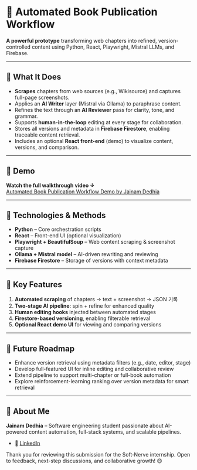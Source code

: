 # 📘 Automated Book Publication Workflow

**A powerful prototype** transforming web chapters into refined, version-controlled content using Python, React, Playwright, Mistral LLMs, and Firebase.

---

## 📝 What It Does

- **Scrapes** chapters from web sources (e.g., Wikisource) and captures full-page screenshots.
- Applies an **AI Writer** layer (Mistral via Ollama) to paraphrase content.
- Refines the text through an **AI Reviewer** pass for clarity, tone, and grammar.
- Supports **human-in-the-loop** editing at every stage for collaboration.
- Stores all versions and metadata in **Firebase Firestore**, enabling traceable content retrieval.
- Includes an optional **React front-end** (demo) to visualize content, versions, and comparison.

---

## 🎥 Demo

**Watch the full walkthrough video ↓**  
[Automated Book Publication Workflow Demo by Jainam Dedhia]([https://github.com/othneildrew/Best-README-Template?utm_source=chatgpt.com](https://www.youtube.com/watch?v=DaUfTYX7nqQ))


---

## 🔧 Technologies & Methods

- **Python** – Core orchestration scripts  
- **React** – Front-end UI (optional visualization)  
- **Playwright + BeautifulSoup** – Web content scraping & screenshot capture  
- **Ollama + Mistral model** – AI-driven rewriting and reviewing  
- **Firebase Firestore** – Storage of versions with context metadata

---

## 🧠 Key Features

1. **Automated scraping** of chapters → text + screenshot → JSON 기록  
2. **Two-stage AI pipeline**: spin + refine for enhanced quality  
3. **Human editing hooks** injected between automated stages  
4. **Fire­store-based versioning**, enabling filterable retrieval  
5. **Optional React demo UI** for viewing and comparing versions

---

## 🚀 Future Roadmap

- Enhance version retrieval using metadata filters (e.g., date, editor, stage)  
- Develop full-featured UI for inline editing and collaborative review  
- Extend pipeline to support multi-chapter or full-book automation  
- Explore reinforcement-learning ranking over version metadata for smart retrieval

---

## 💼 About Me

**Jainam Dedhia** – Software engineering student passionate about AI-powered content automation, full-stack systems, and scalable pipelines.

- 🔗 [LinkedIn](https://www.linkedin.com/in/jainam-dedhia-18a056273/)  

Thank you for reviewing this submission for the Soft‑Nerve internship. Open to feedback, next-step discussions, and collaborative growth! 😊
